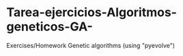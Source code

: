 # Tarea-ejercicios-Algoritmos-geneticos-GA-
Exercises/Homework Genetic algorithms (using "pyevolve")

